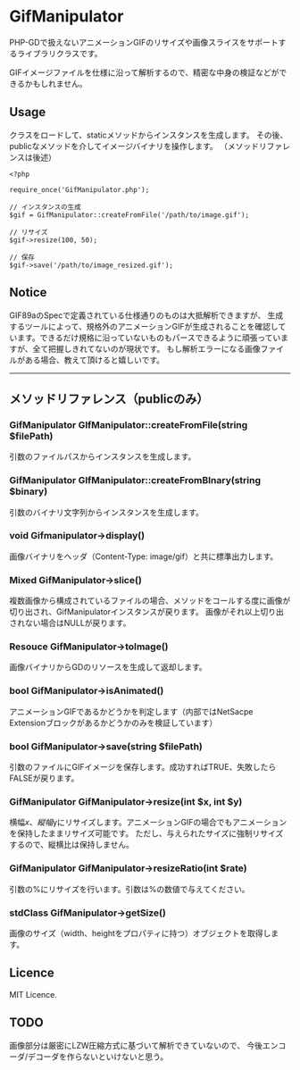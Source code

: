 GifManipulator
==============

PHP-GDで扱えないアニメーションGIFのリサイズや画像スライスをサポートするライブラリクラスです。

GIFイメージファイルを仕様に沿って解析するので、精密な中身の検証などができるかもしれません。

## Usage

クラスをロードして、staticメソッドからインスタンスを生成します。
その後、publicなメソッドを介してイメージバイナリを操作します。
（メソッドリファレンスは後述）

```
<?php

require_once('GifManipulator.php');

// インスタンスの生成
$gif = GifManipulator::createFromFile('/path/to/image.gif');

// リサイズ
$gif->resize(100, 50);

// 保存
$gif->save('/path/to/image_resized.gif');
```

## Notice

GIF89aのSpecで定義されている仕様通りのものは大抵解析できますが、
生成するツールによって、規格外のアニメーションGIFが生成されることを確認しています。できるだけ規格に沿っていないものもパースできるように頑張っていますが、全て把握しきれてないのが現状です。
もし解析エラーになる画像ファイルがある場合、教えて頂けると嬉しいです。

---

## メソッドリファレンス（publicのみ）

### GifManipulator GIfManipulator::createFromFile(string $filePath)

引数のファイルパスからインスタンスを生成します。

### GifManipulator GIfManipulator::createFromBInary(string $binary)

引数のバイナリ文字列からインスタンスを生成します。

### void Gifmanipulator->display()

画像バイナリをヘッダ（Content-Type: image/gif）と共に標準出力します。

### Mixed GifManipulator->slice()

複数画像から構成されているファイルの場合、メソッドをコールする度に画像が切り出され、GifManipulatorインスタンスが戻ります。
画像がそれ以上切り出されない場合はNULLが戻ります。

### Resouce GifManipulator->toImage()

画像バイナリからGDのリソースを生成して返却します。

### bool GifManipulator->isAnimated()

アニメーションGIFであるかどうかを判定します（内部ではNetSacpe Extensionブロックがあるかどうかのみを検証しています）

### bool GifManipulator->save(string $filePath)

引数のファイルにGIFイメージを保存します。成功すればTRUE、失敗したらFALSEが戻ります。

### GifManipulator GifManipulator->resize(int $x, int $y)

横幅$x、縦幅$yにリサイズします。アニメーションGIFの場合でもアニメーションを保持したままリサイズ可能です。
ただし、与えられたサイズに強制リサイズするので、縦横比は保持しません。

### GifManipulator GifManipulator->resizeRatio(int $rate)

引数の%にリサイズを行います。引数は%の数値で与えてください。

### stdClass GifManipulator->getSize()

画像のサイズ（width、heightをプロパティに持つ）オブジェクトを取得します。

## Licence

MIT Licence.

## TODO

画像部分は厳密にLZW圧縮方式に基づいて解析できていないので、
今後エンコーダ/デコーダを作らないといけないと思う。

